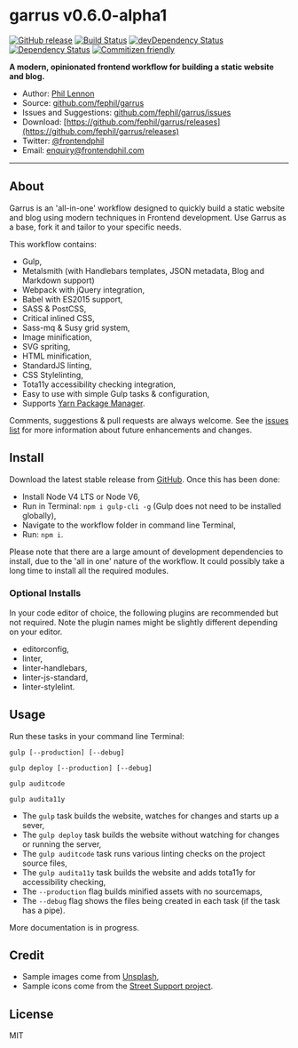 # garrus v0.6.0-alpha1

[![GitHub release](https://img.shields.io/github/release/fephil/garrus.svg?maxAge=2592000)](https://github.com/fephil/garrus/releases)
[![Build Status](https://travis-ci.org/fephil/garrus.svg?branch=master)](https://travis-ci.org/fephil/garrus)
[![devDependency Status](https://david-dm.org/fephil/garrus/dev-status.svg)](https://david-dm.org/fephil/garrus#info=devDependencies)
[![Dependency Status](https://david-dm.org/fephil/garrus.svg)](https://david-dm.org/fephil/garrus)
[![Commitizen friendly](https://img.shields.io/badge/commitizen-friendly-brightgreen.svg)](http://commitizen.github.io/cz-cli/)

**A modern, opinionated frontend workflow for building a static website and blog.**

* Author: [Phil Lennon](https://frontendphil.com)
* Source: [github.com/fephil/garrus](https://github.com/fephil/garrus)
* Issues and Suggestions: [github.com/fephil/garrus/issues](https://github.com/fephil/garrus/issues)
* Download: [https://github.com/fephil/garrus/releases](https://github.com/fephil/garrus/releases)
* Twitter: [@frontendphil](https://twitter.com/frontendphil)
* Email: [enquiry@frontendphil.com](mailto:enquiry@frontendphil.com)

***

## About

Garrus is an 'all-in-one' workflow designed to quickly build a static website and blog using modern techniques in Frontend development. Use Garrus as a base, fork it and tailor to your specific needs.

This workflow contains:

* Gulp,
* Metalsmith (with Handlebars templates, JSON metadata, Blog and Markdown support)
* Webpack with jQuery integration,
* Babel with ES2015 support,
* SASS & PostCSS,
* Critical inlined CSS,
* Sass-mq & Susy grid system,
* Image minification,
* SVG spriting,
* HTML minification,
* StandardJS linting,
* CSS Stylelinting,
* Tota11y accessibility checking integration,
* Easy to use with simple Gulp tasks & configuration,
* Supports [Yarn Package Manager](https://yarnpkg.com).

Comments, suggestions & pull requests are always welcome. See the [issues list](https://github.com/fephil/garrus/issues) for more information about future enhancements and changes.

## Install

Download the latest stable release from [GitHub](https://github.com/fephil/garrus/releases). Once this has been done:

* Install Node V4 LTS or Node V6,
* Run in Terminal: `npm i gulp-cli -g` (Gulp does not need to be installed globally),
* Navigate to the workflow folder in command line Terminal,
* Run: `npm i`.

Please note that there are a large amount of development dependencies to install, due to the 'all in one' nature of the workflow. It could possibly take a long time to install all the required modules.

### Optional Installs

In your code editor of choice, the following plugins are recommended but not required. Note the plugin names might be slightly different depending on your editor.

* editorconfig,
* linter,
* linter-handlebars,
* linter-js-standard,
* linter-stylelint.

## Usage

Run these tasks in your command line Terminal:

`gulp [--production] [--debug]`

`gulp deploy [--production] [--debug]`

`gulp auditcode`

`gulp audita11y`

* The `gulp` task builds the website, watches for changes and starts up a sever,
* The `gulp deploy` task builds the website without watching for changes or running the server,
* The `gulp auditcode` task runs various linting checks on the project source files,
* The `gulp audita11y` task builds the website and adds tota11y for accessibility checking,
* The `--production` flag builds minified assets with no sourcemaps,
* The `--debug` flag shows the files being created in each task (if the task has a pipe).

More documentation is in progress.

## Credit

* Sample images come from [Unsplash](https://unsplash.com),
* Sample icons come from the [Street Support project](https://github.com/StreetSupport/streetsupport-web).

## License

MIT
